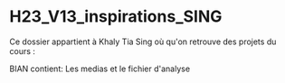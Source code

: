 # H23_V13_inspirations_SING

Ce dossier appartient à Khaly Tia Sing où qu'on retrouve des projets du cours : 

BIAN contient: 
Les medias et le fichier d'analyse
